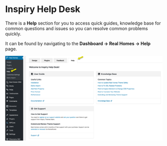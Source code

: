 # Inspiry Help Desk

There is a **Help** section for you to access quick guides, knowledge base for common questions and issues so you can resolve common problems quickly.

It can be found by navigating to the **Dashboard → Real Homes → Help** page.

![Help](images/rh-tabs/help.png)